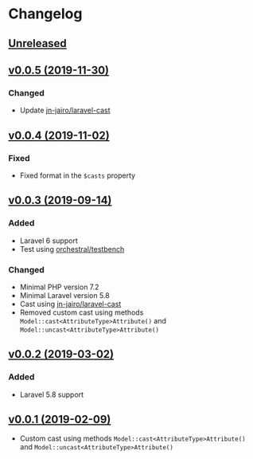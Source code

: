 # Changelog

## [Unreleased](https://github.com/jn-jairo/laravel-eloquent-cast/compare/v0.0.5...master)

## [v0.0.5 (2019-11-30)](https://github.com/jn-jairo/laravel-eloquent-cast/compare/v0.0.4...v0.0.5)

### Changed
- Update [jn-jairo/laravel-cast](https://github.com/jn-jairo/laravel-cast)

## [v0.0.4 (2019-11-02)](https://github.com/jn-jairo/laravel-eloquent-cast/compare/v0.0.3...v0.0.4)

### Fixed
- Fixed format in the `$casts` property

## [v0.0.3 (2019-09-14)](https://github.com/jn-jairo/laravel-eloquent-cast/compare/v0.0.2...v0.0.3)

### Added
- Laravel 6 support
- Test using [orchestral/testbench](https://github.com/orchestral/testbench)

### Changed
- Minimal PHP version 7.2
- Minimal Laravel version 5.8
- Cast using [jn-jairo/laravel-cast](https://github.com/jn-jairo/laravel-cast)
- Removed custom cast using methods `Model::cast<AttributeType>Attribute()` and `Model::uncast<AttributeType>Attribute()`

## [v0.0.2 (2019-03-02)](https://github.com/jn-jairo/laravel-eloquent-cast/compare/v0.0.1...v0.0.2)

### Added
- Laravel 5.8 support

## [v0.0.1 (2019-02-09)](https://github.com/jn-jairo/laravel-eloquent-cast/commit/d61e4cd3419f59e3c65dd6fd3a2f5ac87a2e38ad)
- Custom cast using methods `Model::cast<AttributeType>Attribute()` and `Model::uncast<AttributeType>Attribute()`
